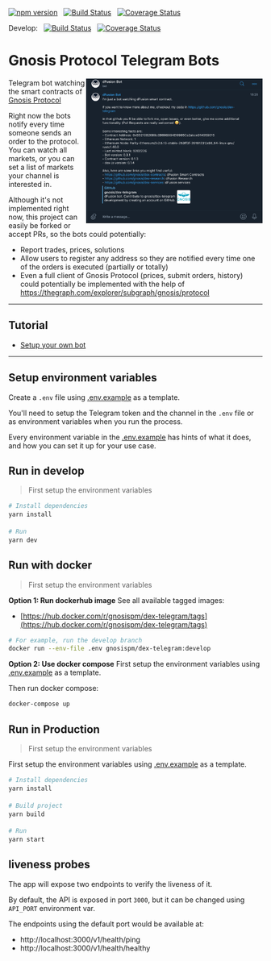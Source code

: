 [![npm version](https://img.shields.io/npm/v/@gnosis.pm/dex-telegram.svg?style=flat)](https://npmjs.org/package/@gnosis.pm/dex-telegram 'View this project on npm')
&nbsp;
[![Build Status](https://travis-ci.org/gnosis/dex-telegram.svg?branch=develop)](https://travis-ci.org/gnosis/dex-telegram)
&nbsp;
[![Coverage Status](https://coveralls.io/repos/github/gnosis/dex-telegram/badge.svg?branch=master)](https://coveralls.io/github/gnosis/dex-telegram?branch=master)

Develop:
&nbsp;
[![Build Status](https://travis-ci.org/gnosis/dex-telegram.svg?branch=develop)](https://travis-ci.org/gnosis/dex-telegram)
&nbsp;
[![Coverage Status](https://coveralls.io/repos/github/gnosis/dex-telegram/badge.svg?branch=develop)](https://coveralls.io/github/gnosis/dex-telegram?branch=develop)

# Gnosis Protocol Telegram Bots

<img align="right" width="350" src="./docs/screenshot.png">

Telegram bot watching the smart contracts of [Gnosis Protocol](https://docs.gnosis.io/protocol)

Right now the bots notify every time someone sends an order to the protocol. You can watch all markets, or you can set a list of markets your channel is interested in.

Although it's not implemented right now, this project can easily be forked or accept PRs, so the bots could potentially:

- Report trades, prices, solutions
- Allow users to register any address so they are notified every time one of the orders is executed (partially or totally)
- Even a full client of Gnosis Protocol (prices, submit orders, history) could potentially be implemented with the help of https://thegraph.com/explorer/subgraph/gnosis/protocol

---

## Tutorial

- [Setup your own bot](https://docs.gnosis.io/protocol/docs/tutorial-telegram-bot/)

---

## Setup environment variables

Create a `.env` file using [.env.example](.env.example) as a template.

You'll need to setup the Telegram token and the channel in the `.env` file or as environment variables when you run the process.

Every environment variable in the [.env.example](.env.example) has hints of what it does, and how you can set it up for your use case.

## Run in develop

> First setup the environment variables

```bash
# Install dependencies
yarn install

# Run
yarn dev
```

## Run with docker

> First setup the environment variables

**Option 1: Run dockerhub image**
See all available tagged images:

- [https://hub.docker.com/r/gnosispm/dex-telegram/tags](https://hub.docker.com/r/gnosispm/dex-telegram/tags)

```bash
# For example, run the develop branch
docker run --env-file .env gnosispm/dex-telegram:develop
```

**Option 2: Use docker compose**
First setup the environment variables using [.env.example](.env.example) as a template.

Then run docker compose:

```bash
docker-compose up
```

## Run in Production

> First setup the environment variables

First setup the environment variables using [.env.example](.env.example) as a template.

```bash
# Install dependencies
yarn install

# Build project
yarn build

# Run
yarn start
```

## liveness probes

The app will expose two endpoints to verify the liveness of it.

By default, the API is exposed in port `3000`, but it can be changed using `API_PORT` environment var.

The endpoints using the default port would be available at:

- http://localhost:3000/v1/health/ping
- http://localhost:3000/v1/health/healthy
